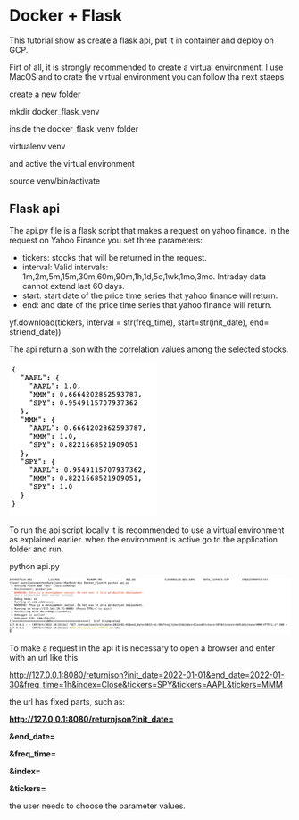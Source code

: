 # Docker + Flask

This tutorial show as create a flask api, put it in container and deploy on GCP.

Firt of all, it is strongly recommended to create a virtual environment. I use MacOS and to crate the virtual environment you can follow tha next staeps 

create a new folder

mkdir docker_flask_venv

inside the docker_flask_venv folder

virtualenv venv

and active the virtual environment 

source venv/bin/activate

## Flask api
The api.py file is a flask script that makes a request on yahoo finance. In the request on Yahoo Finance you set three parameters:

* tickers: stocks that will be returned in the request.
* interval: Valid intervals: 1m,2m,5m,15m,30m,60m,90m,1h,1d,5d,1wk,1mo,3mo. Intraday data cannot extend last 60 days.
* start: start date of the price time series that yahoo finance will return.
* end: and date of the price time series that yahoo finance will return.

yf.download(tickers, interval = str(freq_time), start=str(init_date), end= str(end_date)) 

The api return a json with the correlation values among the selected stocks.

![image](/images/docker_flask_json.png)

To run the api script locally it is recommended to use a virtual environment as explained earlier. when the environment is active go to the application folder and run.

python api.py

![image](/images/terminal1.png)

To make a request in the api it is necessary to open a browser and enter with an url like this

http://127.0.0.1:8080/returnjson?init_date=2022-01-01&end_date=2022-01-30&freq_time=1h&index=Close&tickers=SPY&tickers=AAPL&tickers=MMM

the url has fixed parts, such as:

**http://127.0.0.1:8080/returnjson?init_date=**

**&end_date=**

**&freq_time=**

**&index=**

**&tickers=**

the user needs to choose the parameter values.
